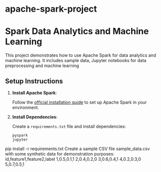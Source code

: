 # apache-spark-project 
# Spark Data Analytics and Machine Learning
This project demonstrates how to use Apache Spark for data analytics and machine learning. It includes sample data, Jupyter notebooks for data preprocessing and machine learning 

## Setup Instructions

1. **Install Apache Spark**:

   Follow the [official installation guide](https://spark.apache.org/docs/latest/) to set up Apache Spark in your environment.

2. **Install Dependencies**:

   Create a `requirements.txt` file and install dependencies:

   ```text
   pyspark
   jupyter
pip install -r requirements.txt 
Create a sample CSV file sample_data.csv with some synthetic data for demonstration purposes:
id,feature1,feature2,label
1,0.5,0.1,1
2,0.4,0.2,0
3,0.6,0.4,1
4,0.2,0.3,0
5,0.7,0.5,1
